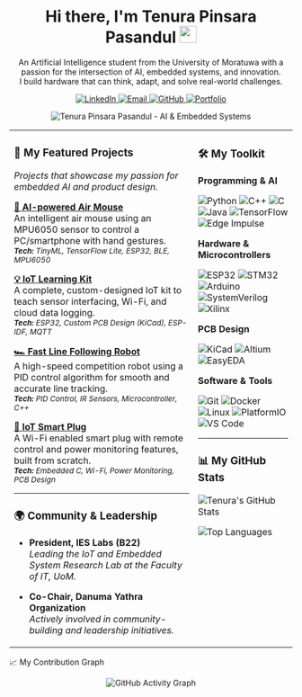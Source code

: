<!--
Hi, Tenura! This is a modern, 2-column README.
I've corrected all the badge URLs and added a professional banner placeholder
that matches your color theme.
-->

<!-- 1. HEADER -->

<h1 align="center">
Hi there, I'm Tenura Pinsara Pasandul
<img src="https://media.giphy.com/media/hvRJCLFzcasrR4ia7z/giphy.gif" width="30px"/>
</h1>
<p align="center">
An Artificial Intelligence student from the University of Moratuwa with a passion for the intersection of AI, embedded systems, and innovation.
<br />
I build hardware that can think, adapt, and solve real-world challenges.
</p>

<!-- Social Icons -->

<p align="center">
<a href="https://www.linkedin.com/in/tenura-pinsara/">
<img src="https://www.google.com/search?q=https://img.shields.io/badge/LinkedIn-0077B5%3Fstyle%3Dfor-the-badge%26logo%3Dlinkedin%26logoColor%3Dwhite" alt="LinkedIn"/>
</a>
<a href="mailto:tenurastudy@gmail.com">
<img src="https://www.google.com/search?q=https://img.shields.io/badge/Email-D14836%3Fstyle%3Dfor-the-badge%26logo%3Dgmail%26logoColor%3Dwhite" alt="Email"/>
</a>
<a href="https://github.com/Tenura2001">
<img src="https://www.google.com/search?q=https://img.shields.io/badge/GitHub-181717%3Fstyle%3Dfor-the-badge%26logo%3Dgithub%26logoColor%3Dwhite" alt="GitHub"/>
</a>
<a href="https://tenura2001.github.io/tenurapinsara.github.io/">
<img src="https://www.google.com/search?q=https://img.shields.io/badge/Portfolio-0077B5%3Fstyle%3Dfor-the-badge%26logo%3Drss%26logoColor%3Dwhite" alt="Portfolio"/>
</a>
</p>

<!-- Banner Image -->

<p align="center">
<img src="https://www.google.com/search?q=https://placehold.co/900x300/1a1b27/70a5fd%3Ftext%3DTenura%2BPinsara%2BPasandul%26font%3Droboto" alt="Tenura Pinsara Pasandul - AI & Embedded Systems"/>
</p>

<!-- 2. TWO-COLUMN LAYOUT -->

<table width="100%">
<tr>
<!-- LEFT COLUMN -->
<td width="65%" valign="top">

  ### 🚀 My Featured Projects
  *Projects that showcase my passion for embedded AI and product design.*
  
  <p>
  <b><a href="https://github.com/Tenura2001/Air_Mouse_Production">🧠 AI-powered Air Mouse</a></b>
  <br />
  An intelligent air mouse using an MPU6050 sensor to control a PC/smartphone with hand gestures.
  <br />
  <i><sub><b>Tech:</b> TinyML, TensorFlow Lite, ESP32, BLE, MPU6050</sub></i>
  </p>

  <p>
  <b><a href="https://github.com/Tenura2001/IoT-Learning-KIT-">💡 IoT Learning Kit</a></b>
  <br />
  A complete, custom-designed IoT kit to teach sensor interfacing, Wi-Fi, and cloud data logging.
  <br />
  <i><sub><b>Tech:</b> ESP32, Custom PCB Design (KiCad), ESP-IDF, MQTT</sub></i>
  </p>

  <p>
  <b><a href="https://github.com/Tenura2001/PID-line-following-robot-v2">🏎️ Fast Line Following Robot</a></b>
  <br />
  A high-speed competition robot using a PID control algorithm for smooth and accurate line tracking.
  <br />
  <i><sub><b>Tech:</b> PID Control, IR Sensors, Microcontroller, C++</sub></i>
  </p>

  <p>
  <b><a href="https://github.com/Tenura2001/SmartPlug">🔌 IoT Smart Plug</a></b>
  <br />
  A Wi-Fi enabled smart plug with remote control and power monitoring features, built from scratch.
  <br />
  <i><sub><b>Tech:</b> Embedded C, Wi-Fi, Power Monitoring, PCB Design</sub></i>
  </p>
  
  ---
  
  ### 🌍 Community & Leadership
  
  * **President, IES Labs (B22)**
      <br />
      *Leading the IoT and Embedded System Research Lab at the Faculty of IT, UoM.*
  
  * **Co-Chair, Danuma Yathra Organization**
      <br />
      *Actively involved in community-building and leadership initiatives.*

</td>

<!-- RIGHT COLUMN -->
<td width="35%" valign="top">
  
  ### 🛠️ My Toolkit
  
  <b>Programming & AI</b>
  <p>
    <img src="https://img.shields.io/badge/Python-3776AB?style=for-the-badge&logo=python&logoColor=white" alt="Python"/>
    <img src="https://img.shields.io/badge/C%2B%2B-00599C?style=for-the-badge&logo=cplusplus&logoColor=white" alt="C++"/>
    <img src="https://img.shields.io/badge/C-A8B9CC?style=for-the-badge&logo=c&logoColor=black" alt="C"/>
    <img src="https://img.shields.io/badge/Java-ED8B00?style=for-the-badge&logo=openjdk&logoColor=white" alt="Java"/>
    <img src="https://img.shields.io/badge/TensorFlow-FF6F00?style=for-the-badge&logo=tensorflow&logoColor=white" alt="TensorFlow"/>
    <img src="https://img.shields.io/badge/Edge_Impulse-2197E5?style=for-the-badge&logo=edgeimpulse&logoColor=white" alt="Edge Impulse"/>
  </p>

  <b>Hardware & Microcontrollers</b>
  <p>
    <img src="https://img.shields.io/badge/ESP32-E7352C?style=for-the-badge&logo=espressif&logoColor=white" alt="ESP32"/>
    <img src="https://img.shields.io/badge/STM32-03234B?style=for-the-badge&logo=stmicroelectronics&logoColor=white" alt="STM32"/>
    <img src="https://img.shields.io/badge/Arduino-00979D?style=for-the-badge&logo=arduino&logoColor=white" alt="Arduino"/>
    <img src="https://img.shields.io/badge/SystemVerilog-1E488B?style=for-the-badge&logoColor=white" alt="SystemVerilog"/>
    <img src="https://img.shields.io/badge/Xilinx-7F2280?style=for-the-badge&logo=xilinx&logoColor=white" alt="Xilinx"/>
  </p>
  
  <b>PCB Design</b>
  <p>
    <img src="https://img.shields.io/badge/KiCad-31416A?style=for-the-badge&logo=kicad&logoColor=white" alt="KiCad"/>
    <img src="https://img.shields.io/badge/Altium-A5915F?style=for-the-badge&logo=altiumdesigner&logoColor=white" alt="Altium"/>
    <img src="https://img.shields.io/badge/EasyEDA-18354A?style=for-the-badge&logoColor=white" alt="EasyEDA"/>
  </p>

  <b>Software & Tools</b>
  <p>
    <img src="https://img.shields.io/badge/Git-F05032?style=for-the-badge&logo=git&logoColor=white" alt="Git"/>
    <img src="https://img.shields.io/badge/Docker-2496ED?style=for-the-badge&logo=docker&logoColor=white" alt="Docker"/>
    <img src="https://img.shields.io/badge/Linux-FCC624?style=for-the-badge&logo=linux&logoColor=black" alt="Linux"/>
    <img src="httpss://img.shields.io/badge/PlatformIO-FF7F00?style=for-the-badge&logo=platformio&logoColor=white" alt="PlatformIO"/>
    <img src="https://img.shields.io/badge/VS_Code-007ACC?style=for-the-badge&logo=visualstudiocode&logoColor=white" alt="VS Code"/>
  </p>

  ---
  
  ### 📊 My GitHub Stats
  <p>
    <img align="center" src="https://github-readme-stats.vercel.app/api?username=Tenura2001&show_icons=true&theme=tokyonight&rank_icon=percentile" alt="Tenura's GitHub Stats"/>
  </p>
  <p>
    <img align="center" src="https://github-readme-stats.vercel.app/api/top-langs/?username=Tenura2001&layout=compact&theme=tokyonight" alt="Top Languages"/>
  </p>
  
</td>


</tr>
</table>

<!-- 3. FULL-WIDTH ACTIVITY GRAPH -->

📈 My Contribution Graph

<p align="center">
<img src="https://www.google.com/search?q=https://github-readme-activity-graph.vercel.app/graph%3Fusername%3DTenura2001%26theme%3Dtokyo-night%26bg_color%3D1a1b27%26color%3D70a5fd%26line%3D70a5fd%26point%3Dffffff%26area%3Dtrue%26hide_border%3Dtrue" alt="GitHub Activity Graph"/>
</p>
